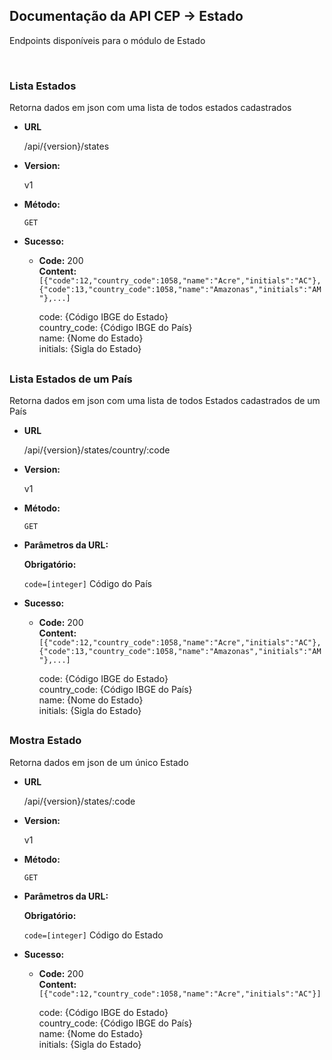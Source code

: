## Documentação da API CEP -> Estado
Endpoints disponíveis para o módulo de Estado

<br />

### Lista Estados 

  Retorna dados em json com uma lista de todos estados cadastrados

* **URL**

  /api/{version}/states

* **Version:**

  v1

* **Método:**

  `GET`
  
* **Sucesso:**

  * **Code:** 200 <br />
    **Content:** `[{"code":12,"country_code":1058,"name":"Acre","initials":"AC"}, {"code":13,"country_code":1058,"name":"Amazonas","initials":"AM"},...]`

    code: {Código IBGE do Estado}<br />
    country_code: {Código IBGE do País}<br />
    name: {Nome do Estado}<br />
    initials: {Sigla do Estado}
 
 
##
### Lista Estados de um País

  Retorna dados em json com uma lista de todos Estados cadastrados de um País

* **URL**

  /api/{version}/states/country/:code

* **Version:**

  v1

* **Método:**

  `GET`
  
* **Parâmetros da URL:**

  **Obrigatório:**

   `code=[integer]` Código do País

* **Sucesso:**

  * **Code:** 200 <br />
    **Content:** `[{"code":12,"country_code":1058,"name":"Acre","initials":"AC"}, {"code":13,"country_code":1058,"name":"Amazonas","initials":"AM"},...]`

    code: {Código IBGE do Estado}<br />
    country_code: {Código IBGE do País}<br />
    name: {Nome do Estado}<br />
    initials: {Sigla do Estado}
 
 
##
### Mostra Estado

  Retorna dados em json de um único Estado

* **URL**

  /api/{version}/states/:code

* **Version:**

  v1

* **Método:**

  `GET`
  
* **Parâmetros da URL:**

  **Obrigatório:**

   `code=[integer]` Código do Estado

* **Sucesso:**

  * **Code:** 200 <br />
    **Content:** `[{"code":12,"country_code":1058,"name":"Acre","initials":"AC"}]`

    code: {Código IBGE do Estado}<br />
    country_code: {Código IBGE do País}<br />
    name: {Nome do Estado}<br />
    initials: {Sigla do Estado}
 